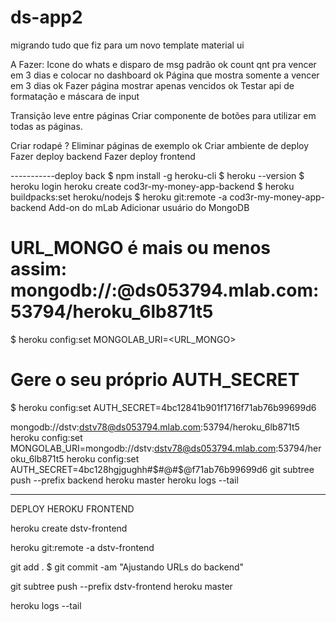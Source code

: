 # ds-app2

migrando tudo que fiz para um novo template material ui

A Fazer: 
Icone do whats e disparo de msg padrão ok
count qnt pra vencer em 3 dias e colocar no dashboard ok
Página que mostra somente a vencer em 3 dias ok
Fazer página mostrar apenas vencidos ok
Testar api de formatação e máscara de input

Transição leve entre páginas
Criar componente de botões para utilizar em todas as páginas.

Criar rodapé ? 
Eliminar páginas de exemplo ok
Criar ambiente de deploy
Fazer deploy backend
Fazer deploy frontend


-----------deploy back
$ npm install -g heroku-cli
$ heroku --version
$ heroku login
heroku create cod3r-my-money-app-backend
$ heroku buildpacks:set heroku/nodejs
$ heroku git:remote -a cod3r-my-money-app-backend
Add-on do mLab
Adicionar usuário do MongoDB
# URL_MONGO é mais ou menos assim: mongodb://<dbuser>:<dbpassword>@ds053794.mlab.com:53794/heroku_6lb871t5
$ heroku config:set MONGOLAB_URI=<URL_MONGO>
# Gere o seu próprio AUTH_SECRET
$ heroku config:set AUTH_SECRET=4bc12841b901f1716f71ab76b99699d6

mongodb://dstv:dstv78@ds053794.mlab.com:53794/heroku_6lb871t5
heroku config:set MONGOLAB_URI=mongodb://dstv:dstv78@ds053794.mlab.com:53794/heroku_6lb871t5
heroku config:set AUTH_SECRET=4bc128hgjgughh#$#@#$$@$f71ab76b99699d6
git subtree push --prefix backend  heroku master
heroku logs --tail

----------------------------------------------------------
DEPLOY HEROKU FRONTEND


heroku create dstv-frontend

heroku git:remote -a dstv-frontend

git add .
$ git commit -am "Ajustando URLs do backend"

git subtree push --prefix dstv-frontend  heroku master

heroku logs --tail